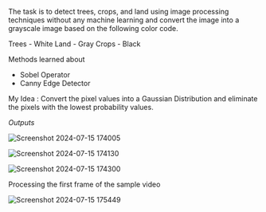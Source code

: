 The task is to detect trees, crops, and land using image processing techniques without any machine learning and convert the image into a grayscale image based on the following color code. 

Trees - White
Land - Gray
Crops - Black

Methods learned about 
- Sobel Operator
- Canny Edge Detector

My Idea : Convert the pixel values into a Gaussian Distribution and eliminate the pixels with the lowest probability values.


*Outputs*

![Screenshot 2024-07-15 174005](https://github.com/user-attachments/assets/65255769-b0c3-4752-9f39-ca87f66def99)

![Screenshot 2024-07-15 174130](https://github.com/user-attachments/assets/92e976fc-295b-4d05-b48d-bc3a6edea107)

![Screenshot 2024-07-15 174300](https://github.com/user-attachments/assets/4a6e376b-1bf5-4bf9-83f1-25409e4bdf6c)


Processing the first frame of the sample video

![Screenshot 2024-07-15 175449](https://github.com/user-attachments/assets/726d3bd4-b375-4565-83b2-cbce15e2e2c9)
